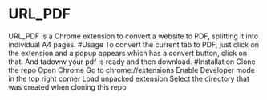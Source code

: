 # URL_PDF
URL_PDF is a Chrome extension to convert a website to PDF, splitting it into individual A4 pages.
#Usage
To convert the current tab to PDF, just click on the extension and a popup appears which has a convert button, click on that. And tadoww your pdf is ready and then download.
#Installation
Clone the repo
Open Chrome
Go to chrome://extensions
Enable Developer mode in the top right corner
Load unpacked extension
Select the directory that was created when cloning this repo
